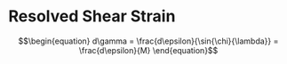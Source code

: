 # Resolved Shear Strain

$$\begin{equation}
d\gamma = \frac{d\epsilon}{\sin{\chi}{\lambda}} = \frac{d\epsilon}{M}
\end{equation}$$